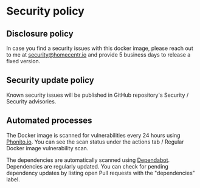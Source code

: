 # Security policy

## Disclosure policy

In case you find a security issues with this docker image, please reach out to me at security@homecentr.io and provide 5 business days to release a fixed version.

## Security update policy

Known security issues will be published in GitHub repository's Security / Security advisories.

## Automated processes

The Docker image is scanned for vulnerabilities every 24 hours using [Phonito.io](https://phonito.io/?b=a). You can see the scan status under the actions tab / Regular Docker image vulnerability scan.

The dependencies are automatically scanned using [Dependabot](https://dependabot.com/). Dependencies are regularly updated. You can check for pending dependency updates by listing open Pull requests with the "dependencies" label.